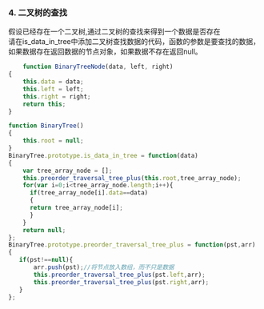 ###  4.  二叉树的查找  
假设已经存在一个二叉树,通过二叉树的查找来得到一个数据是否存在  
请在is_data_in_tree中添加二叉树查找数据的代码，函数的参数是要查找的数据，如果数据存在返回数据的节点对象，如果数据不存在返回null。  
```js
    function BinaryTreeNode(data, left, right)
{
    this.data = data;
    this.left = left;
    this.right = right;
    return this;
}

function BinaryTree()
{
    this.root = null;
}
BinaryTree.prototype.is_data_in_tree = function(data)
{
    var tree_array_node = [];
    this.preorder_traversal_tree_plus(this.root,tree_array_node);
    for(var i=0;i<tree_array_node.length;i++){
      if(tree_array_node[i].data==data)
      {
      return tree_array_node[i];
      }
    }
    return null;
};
BinaryTree.prototype.preorder_traversal_tree_plus = function(pst,arr)
{
   if(pst!==null){
       arr.push(pst);//将节点放入数组，而不只是数据
       this.preorder_traversal_tree_plus(pst.left,arr);
       this.preorder_traversal_tree_plus(pst.right,arr);
   }
};
```
